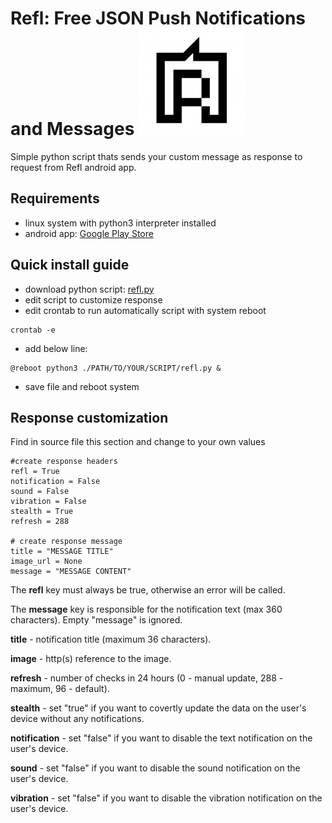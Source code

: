 # Refl: Free JSON Push Notifications and Messages ![refl.png](refl.png)

Simple python script thats sends your custom message as response to request from Refl android app.

## Requirements

- linux system with python3 interpreter installed
- android app:
[Google Play Store](https://play.google.com/store/apps/details?id=me.refl)

## Quick install guide
- download python script: [refl.py](refl.py)
- edit script to customize response
- edit crontab to run automatically script with system reboot

```
crontab -e
```

- add below line:

```
@reboot python3 ./PATH/TO/YOUR/SCRIPT/refl.py &
```

- save file and reboot system

## Response customization
Find in source file this section and change to your own values

```
#create response headers
refl = True
notification = False
sound = False
vibration = False
stealth = True
refresh = 288

# create response message
title = "MESSAGE TITLE"
image_url = None
message = "MESSAGE CONTENT"
```

The **refl** key must always be true, otherwise an error will be called.

The **message** key is responsible for the notification text (max 360 characters). Empty "message" is ignored.

**title** - notification title (maximum 36 characters).

**image** - http(s) reference to the image.

**refresh** - number of checks in 24 hours (0 - manual update, 288 - maximum, 96 - default).

**stealth** - set "true" if you want to covertly update the data on the user's device without any notifications.

**notification** - set "false" if you want to disable the text notification on the user's device.

**sound** - set "false" if you want to disable the sound notification on the user's device.

**vibration** - set "false" if you want to disable the vibration notification on the user's device.
